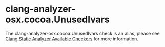 clang-analyzer-osx.cocoa.UnusedIvars
====================================

The clang-analyzer-osx.cocoa.UnusedIvars check is an alias, please see
[Clang Static Analyzer Available
Checkers](https://clang.llvm.org/docs/analyzer/checkers.html#osx-cocoa-unusedivars)
for more information.
